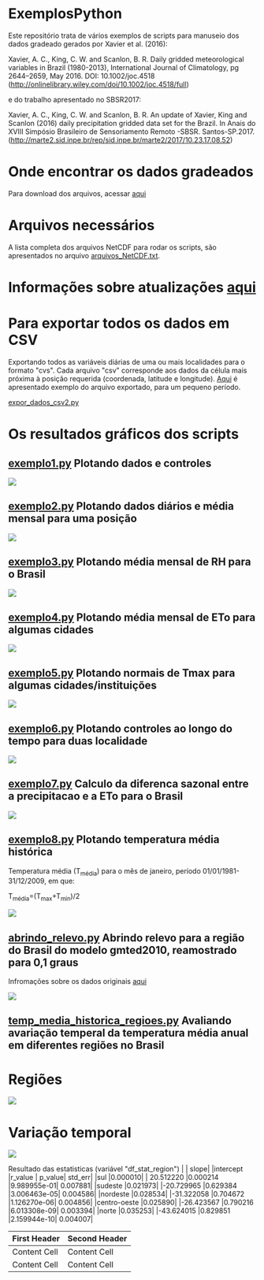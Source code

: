 # ExemplosPython
Este repositório trata de vários exemplos de scripts para manuseio dos dados gradeado gerados por Xavier et al. (2016):

Xavier, A. C., King, C. W. and Scanlon, B. R. Daily gridded meteorological variables in Brazil (1980-2013), International Journal of Climatology, pg 2644–2659, May 2016. DOI: 10.1002/joc.4518 (http://onlinelibrary.wiley.com/doi/10.1002/joc.4518/full)

e do trabalho apresentado no SBSR2017:

Xavier, A. C., King, C. W. and Scanlon, B. R. An update of Xavier, King and Scanlon (2016) daily precipitation gridded data set for the Brazil. In Anais do XVIII Simpósio Brasileiro de Sensoriamento Remoto -SBSR. Santos-SP.2017. (http://marte2.sid.inpe.br/rep/sid.inpe.br/marte2/2017/10.23.17.08.52)

# Onde encontrar os dados gradeados

Para download dos arquivos, acessar [aqui](https://www.dropbox.com/sh/awb2ghit03kf39c/AAD69uHiLxVN6IoAwIyXLQ3Pa?dl=0)

# Arquivos necessários
A lista completa dos arquivos NetCDF para rodar os scripts, são apresentados no arquivo [arquivos_NetCDF.txt](https://github.com/AlexandreCandidoXavier/ExemplosPython/blob/master/arquivos_NetCDF.txt).

# Informações sobre atualizações [aqui](https://sites.google.com/site/alexandrecandidoxavierufes/dados-meteorologicos-do-brasil)

# Para exportar todos os dados em CSV

Exportando todos as variáveis diárias de uma ou mais localidades para o formato "cvs". Cada arquivo "csv" corresponde aos dados da célula mais próxima à posição requerida (coordenada, latitude e longitude). [Aqui](https://github.com/AlexandreCandidoXavier/ExemplosPython/blob/master/lat-21.0_lon-44.1.csv) é apresentado exemplo do arquivo exportado, para um pequeno período.

[expor_dados_csv2.py](https://github.com/AlexandreCandidoXavier/ExemplosPython/blob/master/expor_dados_csv2.py)

# Os resultados gráficos dos scripts

## [exemplo1.py](https://github.com/AlexandreCandidoXavier/ExemplosPython/blob/master/exemplo1.py) Plotando dados e controles

![](https://github.com/AlexandreCandidoXavier/ExemplosPython/blob/master/figuras/Figure_1.png)

## [exemplo2.py](https://github.com/AlexandreCandidoXavier/ExemplosPython/blob/master/exemplo2.py) Plotando dados diários e média mensal para uma posição

![](https://github.com/AlexandreCandidoXavier/ExemplosPython/blob/master/figuras/Figure_2.png)


## [exemplo3.py](https://github.com/AlexandreCandidoXavier/ExemplosPython/blob/master/exemplo3.py) Plotando média mensal de RH para o Brasil

![](https://github.com/AlexandreCandidoXavier/ExemplosPython/blob/master/figuras/Figure_3.png)

## [exemplo4.py](https://github.com/AlexandreCandidoXavier/ExemplosPython/blob/master/exemplo4.py) Plotando média mensal de ETo para algumas cidades

![](https://github.com/AlexandreCandidoXavier/ExemplosPython/blob/master/figuras/Figure_4.png)

## [exemplo5.py](https://github.com/AlexandreCandidoXavier/ExemplosPython/blob/master/exemplo5.py) Plotando normais de Tmax para algumas  cidades/instituições

![](https://github.com/AlexandreCandidoXavier/ExemplosPython/blob/master/figuras/Figure_5.png)

## [exemplo6.py](https://github.com/AlexandreCandidoXavier/ExemplosPython/blob/master/exemplo6.py) Plotando controles ao longo do tempo para duas localidade

![](https://github.com/AlexandreCandidoXavier/ExemplosPython/blob/master/figuras/Figure_6.png)


## [exemplo7.py](https://github.com/AlexandreCandidoXavier/ExemplosPython/blob/master/exemplo7.py) Calculo da diferenca sazonal entre a precipitacao e a ETo para o Brasil 

![](https://github.com/AlexandreCandidoXavier/ExemplosPython/blob/master/figuras/Figure_7.png)


## [exemplo8.py](https://github.com/AlexandreCandidoXavier/ExemplosPython/blob/master/exemplo8.py) Plotando temperatura média histórica

Temperatura média (T<sub>média</sub>) para o mês de janeiro, período 01/01/1981-31/12/2009, em que:

T<sub>média</sub>=(T<sub>max</sub>+T<sub>min</sub>)/2

![](https://github.com/AlexandreCandidoXavier/ExemplosPython/blob/master/figuras/Figure_8.png)


## [abrindo_relevo.py](https://github.com/AlexandreCandidoXavier/ExemplosPython/blob/master/abrindo_relevo.py) Abrindo relevo para a região do Brasil do modelo gmted2010, reamostrado para 0,1 graus

Infromações sobre os dados originais [aqui](https://pubs.usgs.gov/of/2011/1073/pdf/of2011-1073.pdf)

![](https://github.com/AlexandreCandidoXavier/ExemplosPython/blob/master/figuras/gmted2010_reamostrado.png)

## [temp_media_historica_regioes.py](https://github.com/AlexandreCandidoXavier/ExemplosPython/blob/master/temp_media_historica_regioes.py) Avaliando avariação temperal da temperatura média anual em diferentes regiões no Brasil 
# Regiões
![](https://github.com/AlexandreCandidoXavier/ExemplosPython/blob/master/figuras/regioes.png)
# Variação temporal
![](https://github.com/AlexandreCandidoXavier/ExemplosPython/blob/master/figuras/tmean_temporal_regioes.png)

Resultado das estatisticas (variável "df_stat_region")
|              |   slope| |intercept   |r_value   |     p_value|   std_err|
|sul           |0.000010| | 20.512220  |0.000214  |9.989955e-01|  0.007881|
|sudeste       |0.021973| |-20.729965  |0.629384  |3.006463e-05|  0.004586|
|nordeste      |0.028534| |-31.322058  |0.704672  |1.126270e-06|  0.004856|
|centro-oeste  |0.025890| |-26.423567  |0.790216  |6.013308e-09|  0.003394|
|norte         |0.035253| |-43.624015  |0.829851  |2.159944e-10|  0.004007|


| First Header  | Second Header |
| ------------- | ------------- |
| Content Cell  | Content Cell  |
| Content Cell  | Content Cell  |



